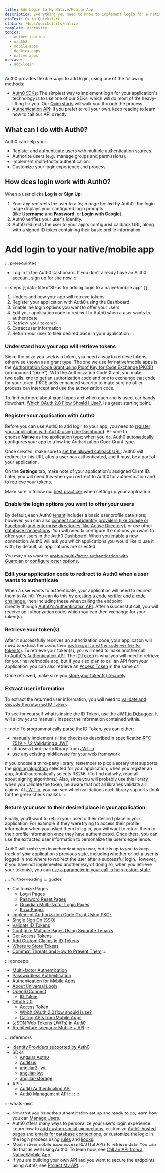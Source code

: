 ```yaml
---
title: Add Login to My Native/Mobile App
description: Everything you need to know to implement login for a native/mobile app.
ctaText: Go to Quickstart
ctaLink: /docs/quickstarts/native
template: microsite
topics:
  - authentication
  - oauth2
  - mobile-apps
  - desktop-apps
  - native-apps
useCase:
  - add-login
---
```


Auth0 provides flexible ways to add login, using one of the following methods:

- [Auth0 SDKs](/libraries): The simplest way to implement login for your application's technology is to use one of our SDKs, which will do most of the heavy-lifting for you. Our [Quickstarts](/quickstart/native) will walk you through the process.
- [Authentication API](/api/authentication): If you prefer to roll your own, keep reading to learn how to call our API directly.

## What can I do with Auth0?

Auth0 can help you:

- Register and authenticate users with multiple authentication sources.
- Authorize users (e.g., manage groups and permissions).
- Implement multi-factor authentication.
- Customize your login experience and process.

## How does login work with Auth0?

When a user clicks **Log In** or **Sign Up**:

1. Your app redirects the user to a login page hosted by Auth0. The login page displays your configured login prompts (like **Username** and **Password**, or **Login with Google**).
2. Auth0 verifies your user's identity.
3. Auth0 redirects the user to your app's configured callback URL, along with a signed ID token containing their basic profile information.

# Add login to your native/mobile app

::: prerequisites
* Log in to the Auth0 Dashboard. If you don’t already have an Auth0 account, [sign up for one now](${manage_url}).
:::

::: steps [{ data-title="Steps for adding login to a native/mobile app" }]
  1. Understand how your app will retrieve tokens
  2. Register your application with Auth0 using the Dashboard
  3. Enable the login options you want to offer your users 
  4. Edit your application code to redirect to Auth0 when a user wants to authenticate
  5. Retrieve your token(s)
  6. Extract user information
  7. Return your user to their desired place in your application
:::

### Understand how your app will retrieve tokens
Since the prize you seek is a token, you need a way to retrieve tokens, otherwise known as a grant type. The one we use for native/mobile apps is the [Authorization Code Grant using Proof Key for Code Exchange (PKCE)](/api-auth/grant/authorization-code-pkce) (pronounced "pixie"). With the Authorization Code Grant, you make two calls: one to get an authorization code and one to exchange that code for your token. PKCE adds enhanced security to make sure no other process can intercept and use the authorization code.

To find out more about grant types and when each one is used, our handy flowchart, [Which OAuth 2.0 Flow Should I Use?](/api-auth/which-oauth-flow-to-use), is a great starting point.

### Register your application with Auth0

Before you can use Auth0 to add login to your app, you need to [register your application with Auth0 using the Dashboard](/applications/native). Be sure to choose **Native** as the application type; when you do, Auth0 automatically configures your app to allow the Authorization Code Grant type.

Once created, make sure to [set the allowed callback URL](/application-auth/current/mobile-desktop.md#register-your-application). Auth0 will redirect to this URL after a user has authenticated, and it must be a part of your application.

On the **Settings** tab, make note of your application's assigned Client ID. Later, you will need this when you redirect to Auth0 for authentication and to retrieve your tokens.

Make sure to follow our [best practices](/best-practices/application-settings) when setting up your application.

### Enable the login options you want to offer your users

By default, each Auth0 [tenant](/getting-started/the-basics#account-and-tenants) includes a basic user profile data store; however, you can also [connect social identity providers (like Google or Facebook) and enterprise directories (like Active Directory)](/identityproviders), or use other [database connections](/connections/database). You will need to configure the options you want to offer your users in the Auth0 Dashboard. When you enable a new connection, Auth0 will ask you which applications you would like to use it with; by default, all applications are selected.

You may also want to [enable multi-factor authentication with Guardian](/multifactor-authentication) or [configure other options](/getting-started/dashboard-overview).

### Edit your application code to redirect to Auth0 when a user wants to authenticate

When a user wants to authenticate, your application will need to redirect them to Auth0. You can do this by [creating a code verifier and a code challenge](/application-auth/current/mobile-desktop#step-1-create-a-random-key-and-the-code-challenge), then including these when calling the endpoint directly through [Auth0's Authentication API](/api/authentication#authorization-code-grant-pkce-). After a successful call, you will receive an authorization code, which you can then exchange for your token(s).

### Retrieve your token(s)

After it successfully receives an authorization code, your application will need to extract the code, then [exchange it and the code verifier for token(s)](/application-auth/current/mobile-desktop#step-3-obtain-an-id-token). To retrieve your token(s), you will need to make another call to [Auth0's Authentication API](/api/authentication#authorization-code-grant-pkce-). The [ID Token](/tokens/id-token) is what you will need to retrieve for your native/mobile app, but if you also plan to call an API from your application, you can also retrieve an [Access Token](/tokens/access-token) in the same call.

Once retrieved, make sure you [store your token(s) securely](/security/store-tokens).

### Extract user information

To extract the returned user information, you will need to [validate and decode the returned ID Token](/tokens/id-token#validate-an-id-token).

To see for yourself what is inside the ID Token, use the [JWT.io Debugger](https://jwt.io/#debugger). It will allow you to manually inspect the information contained within.

::: note
To programmatically parse the ID Token, you can either:

- manually implement all the checks as described in specification [RFC 7519 > 7.2 Validating a JWT](https://tools.ietf.org/html/rfc7519#section-7.2)
- choose a third-party library from [JWT.io](https://jwt.io/)
- use any existing middleware for your web framework

If you choose a third-party library, remember to pick a library that supports the [signing algorithm](/api-auth/concepts/signing-algorithms) selected for your application; when you register an app, Auth0 automatically selects RS256. (To find out why, read all about signing algorithms.) Also, since you will probably use this library when you validate the token, be aware that not all libraries validate all claims. At [JWT.io](https://jwt.io/), you can see which validations each library supports (look for the green check marks).
:::

### Return your user to their desired place in your application

Finally, you'll want to return your user to their desired place in your application. For example, if they were trying to access their profile information when you asked them to log in, you will want to return them to their profile information once they have authenticated. Once there, you can use the extracted user information to personalize the user's experience.

Auth0 will assist you in authenticating a user, but it is up to you to keep track of your application's previous state, including whether or not a user is logged in and where to redirect the user after a successful login. However, if you have not implemented another way of doing so, when you retrieve your token(s), you can [use a parameter in your call to help restore state](/protocols/oauth2/oauth-state#how-to-use-the-parameter-to-restore-state). 

:::: further-reading
::: guides
- Customize Pages
  - [Login Pages](/hosted-pages/login)
  - [Password Reset Pages](/hosted-pages/password-reset)
  - [Guardian Multi-factor Login Pages](/hosted-pages/password-reset)
  - [Error Pages](/hosted-pages/error-pages)
- [Implement Authorization Code Grant Using PKCE](/application-auth/current/mobile-desktop)
- [Single Sign On (SSO)](/sso/current/single-page-apps)
- [Validate ID Tokens](/tokens/id-token#validate-an-id-token)
- [Configure Multiple Pages Using Separate Tenants](/hosted-pages/login#configure-multiple-pages-by-using-separate-tenants)
- [Get Access Tokens](/tokens/access-token)
- [Add Custom Claims to ID Tokens](/scopes/current#example-add-custom-claims)
- [Where to Store Tokens](/security/store-tokens)
- [Common Threats and How to Prevent Them](/security/common-threats)
:::

::: concepts
- [Multi-factor Authentication](/multifactor-authentication)
- [Passwordless Authentication](/connections/passwordless)
- [Authentication for Mobile Apps](/application-auth/current/mobile-desktop)
- [About Universal Login](/hosted-pages/login#about-universal-login)
- [OpenID Connect](/protocols/oidc)
  - [ID Token](/tokens/id-token)
- [OAuth 2.0](/protocols/oauth2)
  - [Access Token](/tokens/access-token)
  - [Which OAuth 2.0 flow should I use?](/api-auth/which-oauth-flow-to-use)
  - [Calling APIs from Mobile Apps](/api-auth/grant/authorization-code-pkce)
- [[JSON Web Tokens (JWTs) in Auth0](/jwt)
- [Architecture scenario: Mobile + API](/architecture-scenarios/mobile-api)
:::

::: references
* [Identity Providers supported by Auth0](/connections)
* SDKs
  - [Angular Auth0](https://github.com/auth0/angular-auth0)
  - [Auth0.js](https://github.com/auth0/auth0.js)
  - [angular2-jwt](https://github.com/auth0/angular2-jwt)
  - [angular-jwt](https://github.com/auth0/angular-jwt)
  - [angular-storage](https://github.com/auth0/angular-storage)
* APIs
  - [Auth0 Authentication API](https://auth0.com/docs/api/authentication)
  - [Auth0 Management API](https://auth0.com/docs/api/management/v2)
:::
::::

::: whats-next

* Now that you have the authentication set up and ready to go, learn how you can [Manage Users](/microsites/manage-users/connect-users-to-identity-platform).
* Auth0 offers many ways to personalize your user's login experience. Learn how to [add custom social connections](/connections/social/oauth2), customize [Auth0-hosted pages](/hosted-pages) and [emails for database connections](/email), or customize the logic in the login process using [rules](/rules) and [hooks](/hooks).
* Most native/mobile apps access RESTful APIs to retrieve data. You can do that as well using Auth0. To learn how, see [Call an API from a Native/Mobile App](/microsites/call-api/call-api-from-mobile-apps).
* If you are building your own API and you want to secure the endpoints using Auth0, see [Protect My API](/microsites/protect-api/register-api).
:::

